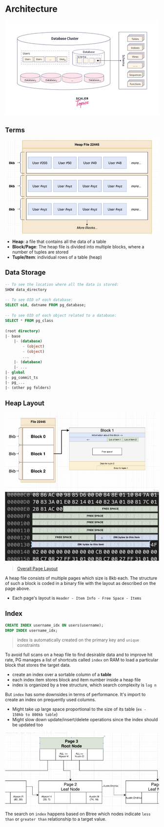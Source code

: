 # Architecture
![architecture](./images/18-postgre-architecture.png)  

## Terms
![terms](./images/19-postgres-terms.png)  
- **Heap**: a file that contains all the data of a table
- **Block/Page**: The heap file is divided into multiple blocks, where a number of tuples are stored
- **Tuple/Item**: individual rows of a table (heap)

## Data Storage
```sql
-- To see the location where all the data is stored:
SHOW data_directory

-- To see OID of each database:
SELECT oid, datname FROM pg_database;

-- To see OID of each object related to a database:
SELECT * FROM pg_class

(root directory)
|- base
    |- (database)
        - (object)
        - (object)
        ...
    |- (database)
    |- ...
|- global
|- pg_commit_ts
|- pg_...
|- (other pg folders)
```

## Heap Layout
![heap-layout-overview](./images/21-block-page-layout.png)  
![heap-layout](./images/20-heap-file-layout.png)  
> [Overall Page Layout](https://www.postgresql.org/docs/current/storage-page-layout.html)  


A heap file consists of multiple pages which size is 8kb each. The structure of such a block is coded in a binary file with the layout as described on the page above. 
- Each page's layout is `Header - Item Info - Free Space - Items`

## Index

```sql
CREATE INDEX username_idx ON users(username);
DROP INDEX username_idx;
```
> index is automatically created on the primary key and `unique` constraints
 
To avoid full scans on a heap file to find desirable data and to improve hit rate, PG manages a list of shortcuts called `index` on RAM to load a particular block that stores the target data.
- create an index over a sortable column of a **table**
- each index item stores block and item number inside a heap file
- index is organized by a tree structure, which search complexity is `log n`

But `index` has some downsides in terms of performance. It's import to create an index on prequently used columns.
- Might take up large space proportional to the size of its table (`ex - 150kb to 800kb table`)
- Might slow down update/insert/delete operations since the index should be updated too

![index-illustration](./images/22-index-illustration.png)  
The search on `index` happens based on Btree which nodes indicate `less than` or `greater than` relationship to a target value. 